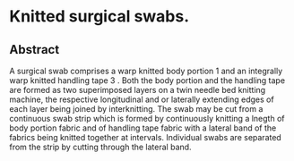 # Knitted surgical swabs.

## Abstract
A surgical swab comprises a warp knitted body portion 1 and an integrally warp knitted handling tape 3 . Both the body portion and the handling tape are formed as two superimposed layers on a twin needle bed knitting machine, the respective longitudinal and or laterally extending edges of each layer being joined by interknitting. The swab may be cut from a continuous swab strip which is formed by continuously knitting a lnegth of body portion fabric and of handling tape fabric with a lateral band of the fabrics being knitted together at intervals. Individual swabs are separated from the strip by cutting through the lateral band.